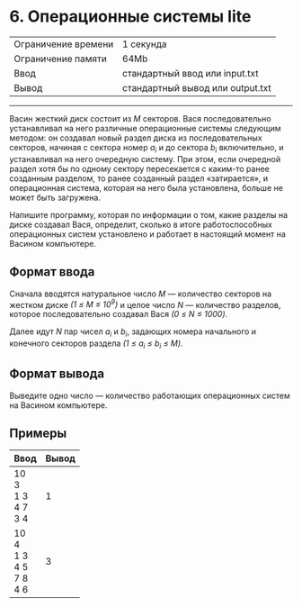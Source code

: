 # 6. Операционные системы lite

<table>
  <tr>
  	<td>Ограничение времени</td>
  	<td>1 секунда</td>
  </tr>
  <tr>
  	<td>Ограничение памяти</td>
  	<td>64Mb</td>
  </tr>
  <tr>
  	<td>Ввод</td>
  	<td>стандартный ввод или input.txt</td>
  </tr>
  <tr>
  	<td>Вывод</td>
  	<td>стандартный вывод или output.txt</td>
  </tr>
</table>

---
Васин жесткий диск состоит из *M* секторов. Вася последовательно устанавливал на него различные операционные системы следующим методом: он создавал новый раздел диска из последовательных секторов, начиная с сектора номер *a<sub>i</sub>* и до сектора *b<sub>i</sub>* включительно, и устанавливал на него очередную систему. При этом, если очередной раздел хотя бы по одному сектору пересекается с каким-то ранее созданным разделом, то ранее созданный раздел «затирается», и операционная система, которая на него была установлена, больше не может быть загружена.

Напишите программу, которая по информации о том, какие разделы на диске создавал Вася, определит, сколько в итоге работоспособных операционных систем установлено и работает в настоящий момент на Васином компьютере.

## Формат ввода

Сначала вводятся натуральное число *M* — количество секторов на жестком диске *(1 ≤ M ≤ 10<sup>9</sup>)* и целое число *N* — количество разделов, которое последовательно создавал Вася *(0 ≤ N ≤ 1000)*.

Далее идут *N* пар чисел *a<sub>i</sub>* и *b<sub>i</sub>*, задающих номера начального и конечного секторов раздела *(1 ≤ a<sub>i</sub> ≤ b<sub>i</sub> ≤ M)*.

## Формат вывода

Выведите одно число — количество работающих операционных систем на Васином компьютере.

## Примеры

|Ввод|Вывод|
|---|---|
|10<br>3<br>1 3<br>4 7<br>3 4|1|
|10<br>4<br>1 3<br>4 5<br>7 8<br>4 6|3|
